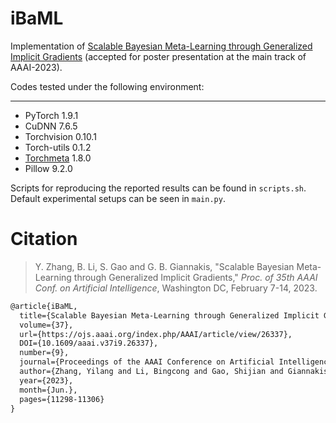 # iBaML
Implementation of [Scalable Bayesian Meta-Learning through Generalized Implicit Gradients](https://ojs.aaai.org/index.php/AAAI/article/view/26337) (accepted for poster presentation at the main track of AAAI-2023). 

Codes tested under the following environment:

---

- PyTorch 1.9.1
- CuDNN 7.6.5
- Torchvision 0.10.1
- Torch-utils 0.1.2
- [Torchmeta](https://github.com/tristandeleu/pytorch-meta) 1.8.0
- Pillow 9.2.0



Scripts for reproducing the reported results can be found in `scripts.sh`. Default experimental setups can be seen in `main.py`. 

# Citation

> Y. Zhang, B. Li, S. Gao and G. B. Giannakis, "Scalable Bayesian Meta-Learning through Generalized Implicit Gradients," *Proc. of 35th AAAI Conf. on Artificial Intelligence*, Washington DC, February 7-14, 2023.

```tex
@article{iBaML, 
  title={Scalable Bayesian Meta-Learning through Generalized Implicit Gradients}, 
  volume={37}, 
  url={https://ojs.aaai.org/index.php/AAAI/article/view/26337}, 
  DOI={10.1609/aaai.v37i9.26337}, 
  number={9}, 
  journal={Proceedings of the AAAI Conference on Artificial Intelligence}, 
  author={Zhang, Yilang and Li, Bingcong and Gao, Shijian and Giannakis, Georgios B.}, 
  year={2023}, 
  month={Jun.}, 
  pages={11298-11306} 
}
```
